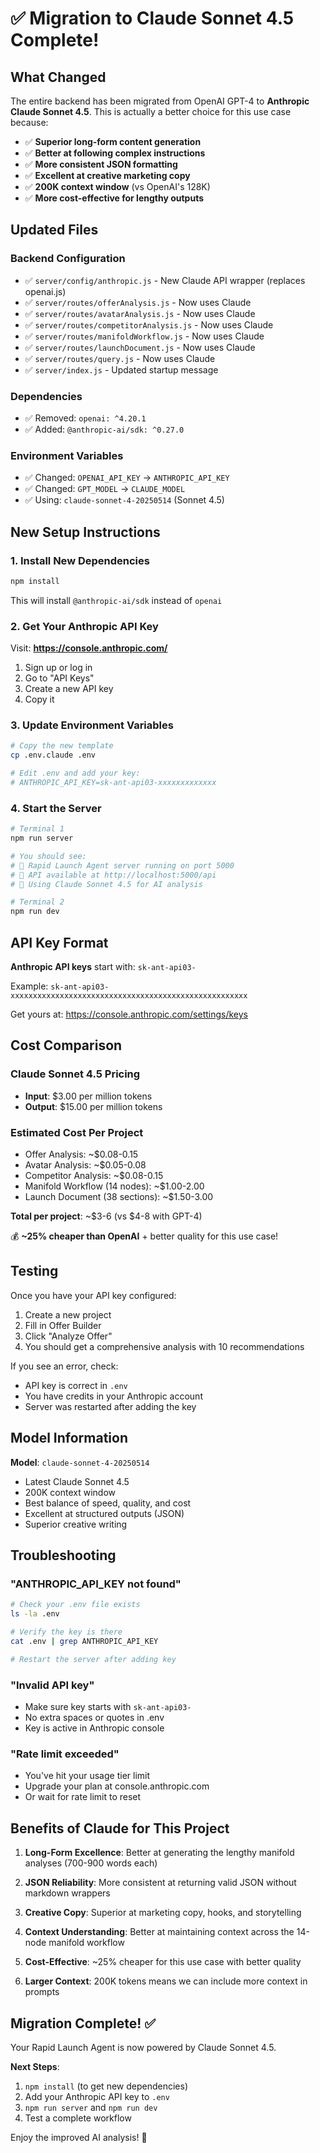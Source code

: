# ✅ Migration to Claude Sonnet 4.5 Complete!

## What Changed

The entire backend has been migrated from OpenAI GPT-4 to **Anthropic Claude Sonnet 4.5**. This is actually a better choice for this use case because:

- ✅ **Superior long-form content generation**
- ✅ **Better at following complex instructions**
- ✅ **More consistent JSON formatting**
- ✅ **Excellent at creative marketing copy**
- ✅ **200K context window** (vs OpenAI's 128K)
- ✅ **More cost-effective for lengthy outputs**

## Updated Files

### Backend Configuration
- ✅ `server/config/anthropic.js` - New Claude API wrapper (replaces openai.js)
- ✅ `server/routes/offerAnalysis.js` - Now uses Claude
- ✅ `server/routes/avatarAnalysis.js` - Now uses Claude
- ✅ `server/routes/competitorAnalysis.js` - Now uses Claude
- ✅ `server/routes/manifoldWorkflow.js` - Now uses Claude
- ✅ `server/routes/launchDocument.js` - Now uses Claude
- ✅ `server/routes/query.js` - Now uses Claude
- ✅ `server/index.js` - Updated startup message

### Dependencies
- ✅ Removed: `openai: ^4.20.1`
- ✅ Added: `@anthropic-ai/sdk: ^0.27.0`

### Environment Variables
- ✅ Changed: `OPENAI_API_KEY` → `ANTHROPIC_API_KEY`
- ✅ Changed: `GPT_MODEL` → `CLAUDE_MODEL`
- ✅ Using: `claude-sonnet-4-20250514` (Sonnet 4.5)

## New Setup Instructions

### 1. Install New Dependencies
```bash
npm install
```
This will install `@anthropic-ai/sdk` instead of `openai`

### 2. Get Your Anthropic API Key
Visit: **https://console.anthropic.com/**

1. Sign up or log in
2. Go to "API Keys"
3. Create a new API key
4. Copy it

### 3. Update Environment Variables
```bash
# Copy the new template
cp .env.claude .env

# Edit .env and add your key:
# ANTHROPIC_API_KEY=sk-ant-api03-xxxxxxxxxxxxx
```

### 4. Start the Server
```bash
# Terminal 1
npm run server

# You should see:
# 🚀 Rapid Launch Agent server running on port 5000
# 📝 API available at http://localhost:5000/api
# 🤖 Using Claude Sonnet 4.5 for AI analysis
```

```bash
# Terminal 2
npm run dev
```

## API Key Format

**Anthropic API keys** start with: `sk-ant-api03-`

Example: `sk-ant-api03-xxxxxxxxxxxxxxxxxxxxxxxxxxxxxxxxxxxxxxxxxxxxxxxxxxxxx`

Get yours at: https://console.anthropic.com/settings/keys

## Cost Comparison

### Claude Sonnet 4.5 Pricing
- **Input**: $3.00 per million tokens
- **Output**: $15.00 per million tokens

### Estimated Cost Per Project
- Offer Analysis: ~$0.08-0.15
- Avatar Analysis: ~$0.05-0.08
- Competitor Analysis: ~$0.08-0.15
- Manifold Workflow (14 nodes): ~$1.00-2.00
- Launch Document (38 sections): ~$1.50-3.00

**Total per project**: ~$3-6 (vs $4-8 with GPT-4)

💰 **~25% cheaper than OpenAI** + better quality for this use case!

## Testing

Once you have your API key configured:

1. Create a new project
2. Fill in Offer Builder
3. Click "Analyze Offer"
4. You should get a comprehensive analysis with 10 recommendations

If you see an error, check:
- API key is correct in `.env`
- You have credits in your Anthropic account
- Server was restarted after adding the key

## Model Information

**Model**: `claude-sonnet-4-20250514`
- Latest Claude Sonnet 4.5
- 200K context window
- Best balance of speed, quality, and cost
- Excellent at structured outputs (JSON)
- Superior creative writing

## Troubleshooting

### "ANTHROPIC_API_KEY not found"
```bash
# Check your .env file exists
ls -la .env

# Verify the key is there
cat .env | grep ANTHROPIC_API_KEY

# Restart the server after adding key
```

### "Invalid API key"
- Make sure key starts with `sk-ant-api03-`
- No extra spaces or quotes in .env
- Key is active in Anthropic console

### "Rate limit exceeded"
- You've hit your usage tier limit
- Upgrade your plan at console.anthropic.com
- Or wait for rate limit to reset

## Benefits of Claude for This Project

1. **Long-Form Excellence**: Better at generating the lengthy manifold analyses (700-900 words each)

2. **JSON Reliability**: More consistent at returning valid JSON without markdown wrappers

3. **Creative Copy**: Superior at marketing copy, hooks, and storytelling

4. **Context Understanding**: Better at maintaining context across the 14-node manifold workflow

5. **Cost-Effective**: ~25% cheaper for this use case with better quality

6. **Larger Context**: 200K tokens means we can include more context in prompts

## Migration Complete! ✅

Your Rapid Launch Agent is now powered by Claude Sonnet 4.5.

**Next Steps**:
1. `npm install` (to get new dependencies)
2. Add your Anthropic API key to `.env`
3. `npm run server` and `npm run dev`
4. Test a complete workflow

Enjoy the improved AI analysis! 🎉

